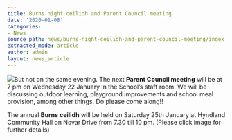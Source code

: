 ```yaml
---
title: Burns night ceilidh and Parent Council meeting
date: '2020-01-08'
categories:
- News
source_path: news/burns-night-ceilidh-and-parent-council-meeting/index.html
extracted_mode: article
author: admin
layout: news_article
---
```

[![](/assets/images/2020/01/Burns-night-2020-214x300.jpg)](/assets/images/2020/01/Burns-night-2020.jpg)But not on the same evening. The next **Parent Council meeting** will be at 7 pm on Wednesday 22 January in the School’s staff room. We will be discussing outdoor learning, playground improvements and school meal provision, among other things. Do please come along!!

The annual **Burns ceilidh** will be held on Saturday 25th January at Hyndland Community Hall on Novar Drive from 7.30 till 10 pm. (Please click image for further details)
